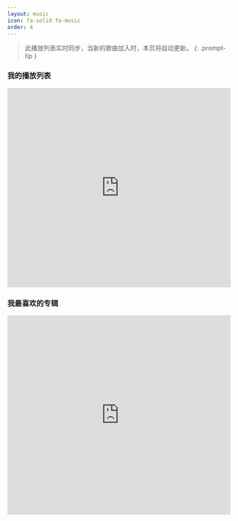 ```yaml
---
layout: music
icon: fa-solid fa-music
order: 4
---
```


> 此播放列表实时同步，当新的歌曲加入时，本页将自动更新。
{: .prompt-tip }

### 我的播放列表

<iframe allow="autoplay *; encrypted-media *;" frameborder="0" height="450" style="width:100%;max-width:660px;overflow:hidden;background:transparent;" sandbox="allow-forms allow-popups allow-same-origin allow-scripts allow-storage-access-by-user-activation allow-top-navigation-by-user-activation" src="https://embed.music.apple.com/tr/playlist/echos-favorite/pl.u-LdbqermC6237YKW"></iframe>

### 我最喜欢的专辑

<iframe allow="autoplay *; encrypted-media *;" frameborder="0" height="450" style="width:100%;max-width:660px;overflow:hidden;background:transparent;" sandbox="allow-forms allow-popups allow-same-origin allow-scripts allow-storage-access-by-user-activation allow-top-navigation-by-user-activation" src="https://embed.music.apple.com/tr/album/if-i-could-tell-you/691248490"></iframe>

